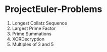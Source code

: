 # ProjectEuler-Problems
1. Longest Collatz Sequence
2. Largest Prime Factor
3. Prime Summations
4. XORDecryption
5. Multiples of 3 and 5
